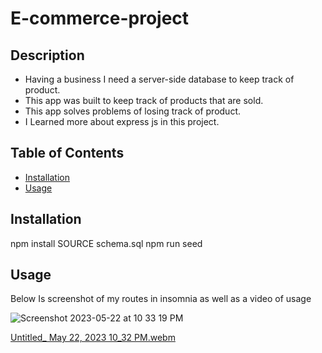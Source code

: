 # E-commerce-project

## Description


- Having a business I need a server-side database to keep track of product.
- This app was built to keep track of products that are sold.
- This app solves problems of losing track of product.
- I Learned more about express js in this project.

## Table of Contents

- [Installation](#installation)
- [Usage](#usage)


## Installation

npm install
SOURCE schema.sql 
npm run seed

## Usage

Below Is screenshot of my routes in insomnia as well as a video of usage

![Screenshot 2023-05-22 at 10 33 19 PM](https://github.com/sethleininger/E-commerce-project/assets/122936654/c7345f8b-2195-4b90-9020-71bc2df9f931)

[Untitled_ May 22, 2023 10_32 PM.webm](https://github.com/sethleininger/E-commerce-project/assets/122936654/1abc8d5f-9ed5-4151-bbc8-b078ff803ed8)
